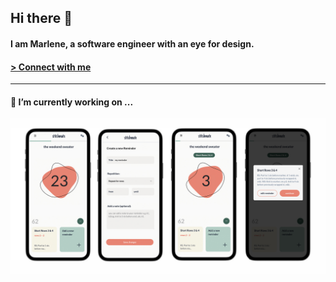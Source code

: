 ## Hi there 👋
#### I am Marlene, a software engineer with an eye for design. 

#### [> Connect with me](https://www.linkedin.com/in/marlene-goedecke/) 
<hr>

#### 🔭 I’m currently working on ...

![image](./images/preview_stitchmate.jpg)





